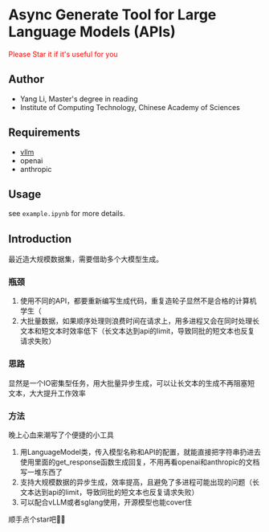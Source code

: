# Async Generate Tool for Large Language Models (APIs)

<font color=FF0000>Please Star it if it's useful for you</font>

## Author

- Yang Li, Master's degree in reading
- Institute of Computing Technology, Chinese Academy of Sciences

## Requirements

- [vllm](https://github.com/vllm-project/vllm)
- openai
- anthropic

## Usage

see `example.ipynb` for more details.

## Introduction

最近造大规模数据集，需要借助多个大模型生成。

### 瓶颈

1. 使用不同的API，都要重新编写生成代码，重复造轮子显然不是合格的计算机学生（
2. 大批量数据，如果顺序处理则浪费时间在请求上，用多进程又会在同时处理长文本和短文本时效率低下（长文本达到api的limit，导致同批的短文本也反复请求失败）

### 思路

显然是一个IO密集型任务，用大批量异步生成，可以让长文本的生成不再阻塞短文本，大大提升工作效率

### 方法

晚上心血来潮写了个便捷的小工具

1. 用LanguageModel类，传入模型名称和API的配置，就能直接把字符串扔进去使用里面的get_response函数生成回复，不用再看openai和anthropic的文档写一堆东西了
2. 支持大规模数据的异步生成，效率提高，且避免了多进程可能出现的问题（长文本达到api的limit，导致同批的短文本也反复请求失败）
3. 可以配合vLLM或者sglang使用，开源模型也能cover住

顺手点个star吧🫰🏻